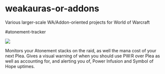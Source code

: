 # weakauras-or-addons
Various larger-scale WA/Addon-oriented projects for World of Warcraft

#atonement-tracker

![](http://i.imgur.com/9k1RyvR.png)

Monitors your Atonement stacks on the raid, as well the mana cost of your next Plea. Gives a visual warning of when you should use PW:R over Plea as well as accounting for, and alerting you of, Power Infusion and Symbol of Hope uptimes.
